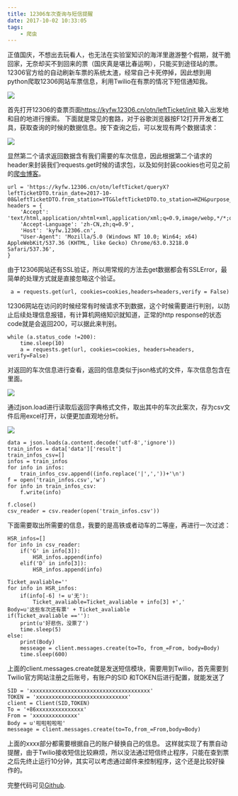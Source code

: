 ```yaml
---
title: 12306车次查询与短信提醒
date: 2017-10-02 10:33:05
tags:
	- 爬虫
---
```

正值国庆，不想出去玩看人，也无法在实验室知识的海洋里遨游整个假期，就干脆回家，无奈却买不到回来的票（国庆真是堪比春运啊），只能买到途径站的票。12306官方给的自动刷新车票的系统太渣，经常自己卡死停掉，因此想到用python爬取12306网站车票信息，利用Twilio在有票的情况下短信通知我。

![](https://i.imgur.com/DzxBB97.png)

<!-- more -->

首先打开12306的查票页面[https://kyfw.12306.cn/otn/leftTicket/init ](https://kyfw.12306.cn/otn/leftTicket/init )输入出发地和目的地进行搜索。
下面就是常见的套路，对于谷歌浏览器按F12打开开发者工具，获取查询的时候的数据信息。按下查询之后，可以发现有两个数据请求：

![](https://i.imgur.com/fGEXVjb.png)

显然第二个请求返回数据含有我们需要的车次信息，因此根据第二个请求的header来封装我们requests.get时候的请求包，以及如何封装cookies也可见之前的[爬虫博客](http://blog.lkj666.top/2017/08/08/也看战狼2：爬取豆瓣影评做词云/#more)。


	url = 'https://kyfw.12306.cn/otn/leftTicket/queryX?leftTicketDTO.train_date=2017-10-08&leftTicketDTO.from_station=YTG&leftTicketDTO.to_station=HZH&purpose_codes=ADULT'
	headers = {
	    'Accept': 'text/html,application/xhtml+xml,application/xml;q=0.9,image/webp,*/*;q=0.9',
	    'Accept-Language': 'zh-CN,zh;q=0.9',
	    'Host': 'kyfw.12306.cn',
	    "User-Agent": 'Mozilla/5.0 (Windows NT 10.0; Win64; x64) AppleWebKit/537.36 (KHTML, like Gecko) Chrome/63.0.3218.0 Safari/537.36',
	}

由于12306网站还有SSL验证，所以用常规的方法去get数据都会有SSLError，最简单的处理方式就是直接忽略这个验证。

	 a = requests.get(url, cookies=cookies,headers=headers,verify = False)

12306网站在访问的时候经常有时候请求不到数据，这个时候需要进行判别，以防止后续处理信息报错，有计算机网络知识就知道，正常的http response的状态code就是会返回200，可以据此来判别。

    while (a.status_code !=200):
        time.sleep(10)
        a = requests.get(url, cookies=cookies, headers=headers, verify=False)

对返回的车次信息进行查看，返回的信息类似于json格式的文件，车次信息包含在里面。

![](https://i.imgur.com/PESBfPR.png)

通过json.load进行读取后返回字典格式文件，取出其中的车次此案次，存为csv文件后用excel打开，以便更加直观地分析。

![](https://i.imgur.com/PpUZ7Qk.png)

	data = json.loads(a.content.decode('utf-8','ignore'))
    train_infos = data['data']['result']
    train_infos_csv=[]
    infos = train_infos
    for info in infos:
        train_infos_csv.append((info.replace('|',','))+'\n')
    f = open('train_infos.csv','w')
    for info in train_infos_csv:
        f.write(info)

    f.close()
    csv_reader = csv.reader(open('train_infos.csv'))

下面需要取出所需要的信息，我要的是高铁或者动车的二等座，再进行一次过滤：

	HSR_infos=[]
    for info in csv_reader:
        if('G' in info[3]):
            HSR_infos.append(info)
        elif('D' in info[3]):
            HSR_infos.append(info)

    Ticket_avaliable=''
    for info in HSR_infos:
        if(info[-6] != u'无'):
            Ticket_avaliable=Ticket_avaliable + info[3] +','
    Body=u'这些车次还有票' + Ticket_avaliable
    if(Ticket_avaliable ==''):
        print(u'好悲伤，没票了')
        time.sleep(5)
    else:
        print(Body)
        messeage = client.messages.create(to=To, from_=From, body=Body)
        time.sleep(600)

上面的client.messages.create就是发送短信模块，需要用到Twilio，首先需要到Twilio官方网站注册之后账号，有账户的SID 和TOKEN后进行配置，就能发送了

	SID = 'xxxxxxxxxxxxxxxxxxxxxxxxxxxxxxxxxxxxxx'
	TOKEN = 'xxxxxxxxxxxxxxxxxxxxxxxxxxxxx'
	client = Client(SID,TOKEN)
	To = '+86xxxxxxxxxxxxxxx'
	From = 'xxxxxxxxxxxxxx'
	Body = u'啦啦啦啦啦'
	messeage = client.messages.create(to=To,from_=From,body=Body)

上面的xxxx部分都需要根据自己的账户替换自己的信息。
这样就实现了有票自动提醒，由于Twilio接收短信比较麻烦，所以没法通过短信终止程序，只能在查到票之后先终止运行10分钟，其实可以考虑通过邮件来控制程序，这个还是比较好操作的。

完整代码可见[Github](https://github.com/lkj1114889770/WebScraping/tree/master/12306_Webscraping).